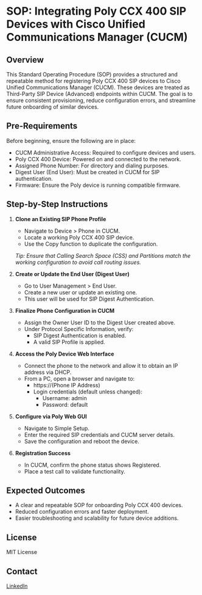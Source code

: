 # SOP: Integrating Poly CCX 400 SIP Devices with Cisco Unified Communications Manager (CUCM)

## Overview
This Standard Operating Procedure (SOP) provides a structured and repeatable method for registering Poly CCX 400 SIP devices to Cisco Unified Communications Manager (CUCM). These devices are treated as Third-Party SIP Device (Advanced) endpoints within CUCM. The goal is to ensure consistent provisioning, reduce configuration errors, and streamline future onboarding of similar devices.

## Pre-Requirements 
Before beginning, ensure the following are in place:

- CUCM Administrative Access: Required to configure devices and users.
- Poly CCX 400 Device: Powered on and connected to the network.
- Assigned Phone Number: For directory and dialing purposes.
- Digest User (End User): Must be created in CUCM for SIP authentication.
- Firmware: Ensure the Poly device is running compatible firmware.

## Step-by-Step Instructions 
1. **Clone an Existing SIP Phone Profile**
    - Navigate to Device > Phone in CUCM.
    - Locate a working Poly CCX 400 SIP device.
    - Use the Copy function to duplicate the configuration. <br/>

    *Tip: Ensure that Calling Search Space (CSS) and Partitions match the working configuration to avoid call routing issues.*


2. **Create or Update the End User (Digest User)** 
    - Go to User Management > End User.
    - Create a new user or update an existing one.
    - This user will be used for SIP Digest Authentication.

3. **Finalize Phone Configuration in CUCM**
    - Assign the Owner User ID to the Digest User created above.
    - Under Protocol Specific Information, verify:
        - SIP Digest Authentication is enabled.
        - A valid SIP Profile is applied.

4. **Access the Poly Device Web Interface**
    - Connect the phone to the network and allow it to obtain an IP address via DHCP.
    - From a PC, open a browser and navigate to:
        - https://(Phone IP Address)
        - Login credentials (default unless changed):
            - Username: admin
            - Password: default

5. **Configure via Poly Web GUI** 
    - Navigate to Simple Setup.
    - Enter the required SIP credentials and CUCM server details.
    - Save the configuration and reboot the device.

6. **Registration Success**
    - In CUCM, confirm the phone status shows Registered.
    - Place a test call to validate functionality.

## Expected Outcomes
- A clear and repeatable SOP for onboarding Poly CCX 400 devices.
- Reduced configuration errors and faster deployment.
- Easier troubleshooting and scalability for future device additions.

## License
MIT License

## Contact
[LinkedIn](https://www.linkedin.com/in/jessica-anderson-84b423211/)